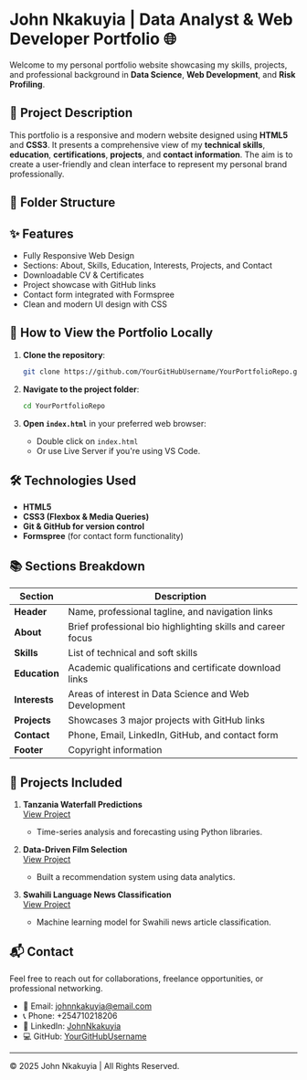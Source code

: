 # John Nkakuyia | Data Analyst & Web Developer Portfolio 🌐

Welcome to my personal portfolio website showcasing my skills, projects, and professional background in **Data Science**, **Web Development**, and **Risk Profiling**.

## 📄 Project Description

This portfolio is a responsive and modern website designed using **HTML5** and **CSS3**. It presents a comprehensive view of my **technical skills**, **education**, **certifications**, **projects**, and **contact information**. The aim is to create a user-friendly and clean interface to represent my personal brand professionally.

## 📁 Folder Structure


## ✨ Features

- Fully Responsive Web Design
- Sections: About, Skills, Education, Interests, Projects, and Contact
- Downloadable CV & Certificates
- Project showcase with GitHub links
- Contact form integrated with Formspree
- Clean and modern UI design with CSS

## 🚀 How to View the Portfolio Locally

1. **Clone the repository**:
    ```bash
    git clone https://github.com/YourGitHubUsername/YourPortfolioRepo.git
    ```

2. **Navigate to the project folder**:
    ```bash
    cd YourPortfolioRepo
    ```

3. **Open `index.html`** in your preferred web browser:
    - Double click on `index.html`
    - Or use Live Server if you're using VS Code.

## 🛠️ Technologies Used

- **HTML5**
- **CSS3 (Flexbox & Media Queries)**
- **Git & GitHub for version control**
- **Formspree** (for contact form functionality)

## 📚 Sections Breakdown

| Section     | Description                                                                 |
|-------------|-----------------------------------------------------------------------------|
| **Header**  | Name, professional tagline, and navigation links                           |
| **About**   | Brief professional bio highlighting skills and career focus                 |
| **Skills**  | List of technical and soft skills                                           |
| **Education**| Academic qualifications and certificate download links                    |
| **Interests**| Areas of interest in Data Science and Web Development                      |
| **Projects**| Showcases 3 major projects with GitHub links                                |
| **Contact** | Phone, Email, LinkedIn, GitHub, and contact form                            |
| **Footer**  | Copyright information                                                      |

## 📂 Projects Included

1. **Tanzania Waterfall Predictions**  
   [View Project](https://github.com/JohnNkakuyia/Tanzania_waterFall_Predictions)  
   - Time-series analysis and forecasting using Python libraries.

2. **Data-Driven Film Selection**  
   [View Project](https://github.com/JohnNkakuyia/Data-Driven-Film-Selection)  
   - Built a recommendation system using data analytics.

3. **Swahili Language News Classification**  
   [View Project](https://github.com/JohnNkakuyia/Swahili-Language-News-Classification-)  
   - Machine learning model for Swahili news article classification.

## 📬 Contact

Feel free to reach out for collaborations, freelance opportunities, or professional networking.

- 📧 Email: [johnnkakuyia@email.com](mailto:johnnkakuyia@email.com)
- 📞 Phone: +254710218206
- 🔗 LinkedIn: [JohnNkakuyia](https://www.linkedin.com/in/johnnkakuyia/)
- 💻 GitHub: [YourGitHubUsername](https://github.com/yourusername)

---

© 2025 John Nkakuyia | All Rights Reserved.
